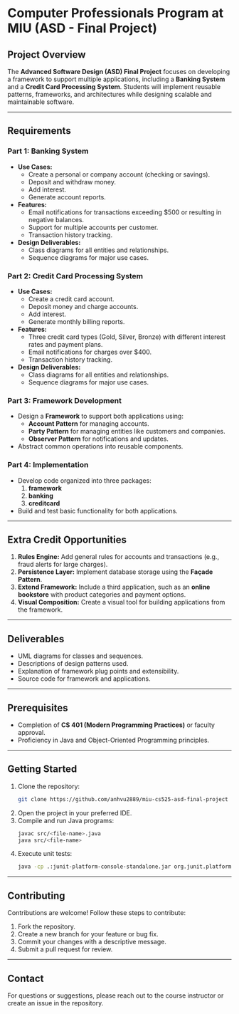 # Computer Professionals Program at MIU (ASD - Final Project)

## Project Overview
The **Advanced Software Design (ASD) Final Project** focuses on developing a framework to support multiple applications, including a **Banking System** and a **Credit Card Processing System**. Students will implement reusable patterns, frameworks, and architectures while designing scalable and maintainable software.

---

## Requirements

### Part 1: Banking System
- **Use Cases:**
  - Create a personal or company account (checking or savings).
  - Deposit and withdraw money.
  - Add interest.
  - Generate account reports.
- **Features:**
  - Email notifications for transactions exceeding $500 or resulting in negative balances.
  - Support for multiple accounts per customer.
  - Transaction history tracking.
- **Design Deliverables:**
  - Class diagrams for all entities and relationships.
  - Sequence diagrams for major use cases.

### Part 2: Credit Card Processing System
- **Use Cases:**
  - Create a credit card account.
  - Deposit money and charge accounts.
  - Add interest.
  - Generate monthly billing reports.
- **Features:**
  - Three credit card types (Gold, Silver, Bronze) with different interest rates and payment plans.
  - Email notifications for charges over $400.
  - Transaction history tracking.
- **Design Deliverables:**
  - Class diagrams for all entities and relationships.
  - Sequence diagrams for major use cases.

### Part 3: Framework Development
- Design a **Framework** to support both applications using:
  - **Account Pattern** for managing accounts.
  - **Party Pattern** for managing entities like customers and companies.
  - **Observer Pattern** for notifications and updates.
- Abstract common operations into reusable components.

### Part 4: Implementation
- Develop code organized into three packages:
  1. **framework**
  2. **banking**
  3. **creditcard**
- Build and test basic functionality for both applications.

---

## Extra Credit Opportunities
1. **Rules Engine:** Add general rules for accounts and transactions (e.g., fraud alerts for large charges).
2. **Persistence Layer:** Implement database storage using the **Façade Pattern**.
3. **Extend Framework:** Include a third application, such as an **online bookstore** with product categories and payment options.
4. **Visual Composition:** Create a visual tool for building applications from the framework.

---

## Deliverables
- UML diagrams for classes and sequences.
- Descriptions of design patterns used.
- Explanation of framework plug points and extensibility.
- Source code for framework and applications.

---

## Prerequisites
- Completion of **CS 401 (Modern Programming Practices)** or faculty approval.
- Proficiency in Java and Object-Oriented Programming principles.

---

## Getting Started
1. Clone the repository:
   ```bash
   git clone https://github.com/anhvu2889/miu-cs525-asd-final-project
   ```
2. Open the project in your preferred IDE.
3. Compile and run Java programs:
   ```bash
   javac src/<file-name>.java
   java src/<file-name>
   ```
4. Execute unit tests:
   ```bash
   java -cp .:junit-platform-console-standalone.jar org.junit.platform.console.ConsoleLauncher --scan-classpath
   ```

---

## Contributing
Contributions are welcome! Follow these steps to contribute:
1. Fork the repository.
2. Create a new branch for your feature or bug fix.
3. Commit your changes with a descriptive message.
4. Submit a pull request for review.

---

## Contact
For questions or suggestions, please reach out to the course instructor or create an issue in the repository.

